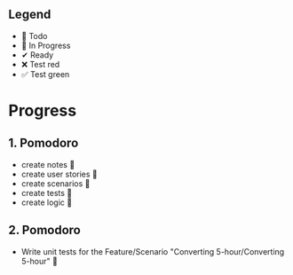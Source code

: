 ## Legend

- 📃 Todo
- 🚧 In Progress
- ✔ Ready
- ❌ Test red
- ✅ Test green

# Progress

## 1. Pomodoro
- create notes 📃
- create user stories 📃
- create scenarios 📃
- create tests 📃
- create logic 📃

## 2. Pomodoro
- Write unit tests for the Feature/Scenario "Converting 5-hour/Converting 5-hour" 🚧
